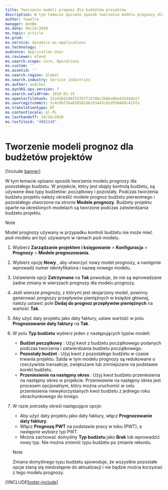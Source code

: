 ```yaml
---
title: Tworzenie modeli prognoz dla budżetów projektów
description: W tym temacie opisano sposób tworzenia modelu prognozy dla pozostałego budżetu.
author: Yowelle
manager: AnnBe
ms.date: 04/24/2020
ms.topic: article
ms.prod: ''
ms.service: dynamics-ax-applications
ms.technology: ''
audience: Application User
ms.reviewer: kfend
ms.search.scope: Core, Operations
ms.custom: ''
ms.assetid: ''
ms.search.region: Global
ms.search.industry: Service industries
ms.author: andchoi
ms.dyn365.ops.version: 7
ms.search.validFrom: 2019-01-15
ms.openlocfilehash: 32a436d240f5535ff15f8bc3b8ba9be2d1d4da17
ms.sourcegitcommit: 5c4c9bf3ba018562d6cb3443c01d550489c415fa
ms.translationtype: HT
ms.contentlocale: pl-PL
ms.lasthandoff: 10/16/2020
ms.locfileid: "4082148"
---
```

# <a name="create-forecast-models-for-project-budgets"></a>Tworzenie modeli prognoz dla budżetów projektów 

[!include [banner](../includes/banner.md)]

W tym temacie opisano sposób tworzenia modelu prognozy dla pozostałego budżetu. W projekcie, który jest objęty kontrolą budżetu, są używane dwa typy budżetów: początkowy i pozostały. Podczas tworzenia budżetu projektu należy określić modele prognoz budżetu pierwotnego i pozostałego utworzone na stronie **Modele prognozy**. Budżety projektu oparte na określonych modelach są tworzone podczas zatwierdzania budżetu projektu.

> [!NOTE]
> Model prognozy używany w przypadku kontroli budżetu nie może mieć pod-modelu ani być używanym w ramach pod-modelu.

1. Wybierz **Zarządzanie projektem i księgowanie** > **Konfiguracja** > **Prognozy**  > **Modele prognozowania**.
2. Wybierz opcję **Nowy** , aby utworzyć nowy model prognozy, a następnie wprowadź numer identyfikatora i nazwę nowego modelu. 
3. Ustawienie opcji **Zatrzymane** na **Tak** powoduje, że nie są wprowadzane żadne zmiany w wierszach prognozy dla modelu prognozy. 
4. Jeśli wiersze prognozy, z którymi jest skojarzony model, powinny generować prognozy przepływów pieniężnych w księdze głównej, należy ustawić pole **Dodaj do prognoz przepływów pieniężnych** na wartość **Tak**. 
5. Aby użyć daty projektu jako daty faktury, ustaw wartość w polu **Prognozowanie daty faktury** na **Tak**. 
6. W polu **Typ budżetu** wybierz jeden z następujących typów modeli:

   - **Budżet początkowy** : Użyj kwot z budżetu początkowego podanych podczas tworzenia i zatwierdzania budżetu początkowego.
   - **Pozostały budżet** : Użyj kwot z pozostałego budżetu w czasie trwania projektu. Salda w tym modelu prognozy są redukowane o rzeczywiste transakcje, zwiększane lub zmniejszane na podstawie korekt budżetu.
   - **Przeniesienie na następny okres** : Użyj kwot budżetu przeniesienia na następny okres w projekcie. Przeniesienie na następny okres jest procesem opcjonalnym, który można uruchomić w celu przeniesienia niewykorzystanych kwot budżetu z jednego roku obrachunkowego do innego.

7. W razie potrzeby określ następujące opcje:

   - Aby użyć daty projektu jako daty faktury, włącz **Prognozowanie daty faktury**.
   - Włącz **Prognozę PWT** na podstawie pracy w toku (PWT), a następnie wybierz typ PWT. 
   - Można zachować domyślny **Typ budżetu** jako **Brak** lub wprowadzić nowy typ. Nie można zmienić typu budżetu po zmianie rekordu.     
    > [!NOTE]
    > Zmiana domyślnego typu budżetu spowoduje, że wszystkie pozostałe opcje staną się niedostępne do aktualizacji i nie będzie można korzystać z tego modelu prognozy. 
   


 



[!INCLUDE[footer-include](../includes/footer-banner.md)]